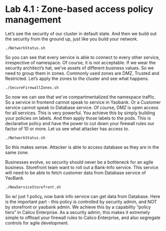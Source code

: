 # Lab 4.1 : Zone-based access policy management

Let’s see the security of our cluster in default state. And then we build out the security from the ground up, just like you build your network.
```
./NetworkStatus.sh
```

So you can see that every service is able to connect to every other service, irrespective of namespace. Of course, it is not acceptable. If we wear the security architect’s hat, we’ve assets of different business values. So we need to group them in zones. Commonly used zones are DMZ, Trusted and Restricted. Let’s apply the zones to the cluster and see what happens.
```
./SecureFirewallZones.sh
```

So now we can see that we’ve compartmentalized the namespace traffic. So a service in frontend cannot speak to service in Yaobank. Or a Customer service cannot speak to Database service. Of course, DMZ is open access for all services. This is very powerful. You achieve this by simply building your policies on labels. And then apply those labels to the pods. This is declarative policy and have the power to cut down your firewall rules our factor of 10 or more. Let us see what attacker has access to.
```
./NetworkStatus.sh
```

So this makes sense. Attacker is able to access database as they are in the same zone.

Businesses evolve, so security should never be a bottleneck for an agile business. Storefront team want to roll out a Bank-Info service. This service will need to be able to fetch customer data from Database service of YaoBank.
```
./NewServiceStorefront.sh
```
So w/ just 1 policy, now bank info service can get data from Database. Here is the important part - this policy is controlled by security admin, and NOT by storefront or yaobank admin. We achieve this by a capability “policy tiers” in Calico Enterprise. As a security admin, this makes it extremely simple to offload your firewall rules to Calico Enterprise, and also segregate controls for agile development.




